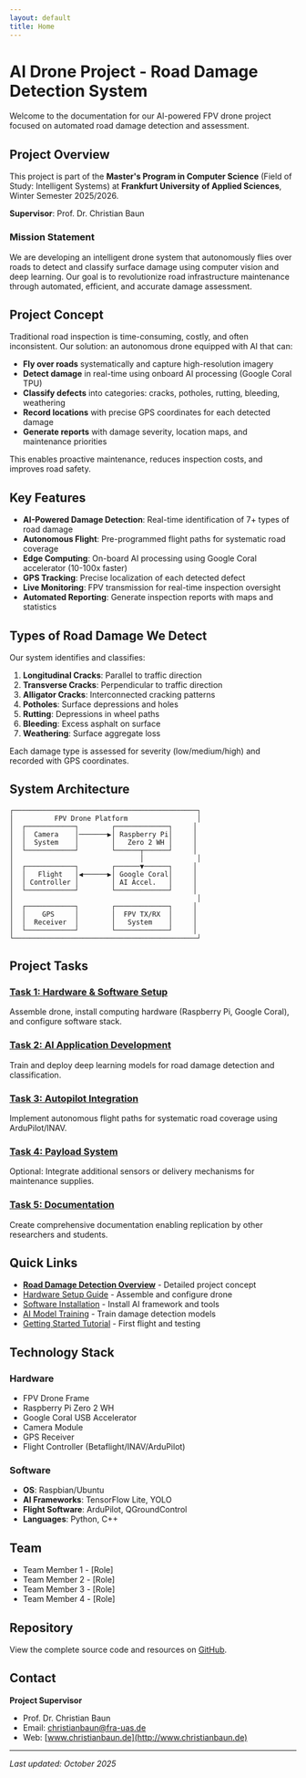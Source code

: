 ```yaml
---
layout: default
title: Home
---
```


# AI Drone Project - Road Damage Detection System

Welcome to the documentation for our AI-powered FPV drone project focused on automated road damage detection and assessment.

## Project Overview

This project is part of the **Master's Program in Computer Science** (Field of Study: Intelligent Systems) at **Frankfurt University of Applied Sciences**, Winter Semester 2025/2026.

**Supervisor**: Prof. Dr. Christian Baun

### Mission Statement

We are developing an intelligent drone system that autonomously flies over roads to detect and classify surface damage using computer vision and deep learning. Our goal is to revolutionize road infrastructure maintenance through automated, efficient, and accurate damage assessment.

## Project Concept

Traditional road inspection is time-consuming, costly, and often inconsistent. Our solution: an autonomous drone equipped with AI that can:

- **Fly over roads** systematically and capture high-resolution imagery
- **Detect damage** in real-time using onboard AI processing (Google Coral TPU)
- **Classify defects** into categories: cracks, potholes, rutting, bleeding, weathering
- **Record locations** with precise GPS coordinates for each detected damage
- **Generate reports** with damage severity, location maps, and maintenance priorities

This enables proactive maintenance, reduces inspection costs, and improves road safety.

## Key Features

- **AI-Powered Damage Detection**: Real-time identification of 7+ types of road damage
- **Autonomous Flight**: Pre-programmed flight paths for systematic road coverage
- **Edge Computing**: On-board AI processing using Google Coral accelerator (10-100x faster)
- **GPS Tracking**: Precise localization of each detected defect
- **Live Monitoring**: FPV transmission for real-time inspection oversight
- **Automated Reporting**: Generate inspection reports with maps and statistics

## Types of Road Damage We Detect

Our system identifies and classifies:

1. **Longitudinal Cracks**: Parallel to traffic direction
2. **Transverse Cracks**: Perpendicular to traffic direction
3. **Alligator Cracks**: Interconnected cracking patterns
4. **Potholes**: Surface depressions and holes
5. **Rutting**: Depressions in wheel paths
6. **Bleeding**: Excess asphalt on surface
7. **Weathering**: Surface aggregate loss

Each damage type is assessed for severity (low/medium/high) and recorded with GPS coordinates.

## System Architecture

```
┌─────────────────────────────────────────────┐
│          FPV Drone Platform                 │
│  ┌────────────┐        ┌─────────────┐     │
│  │  Camera    │───────▶│ Raspberry Pi│     │
│  │  System    │        │   Zero 2 WH │     │
│  └────────────┘        └──────┬──────┘     │
│                               │             │
│  ┌────────────┐        ┌──────▼──────┐     │
│  │   Flight   │◀──────▶│ Google Coral│     │
│  │ Controller │        │ AI Accel.   │     │
│  └────────────┘        └─────────────┘     │
│                                             │
│  ┌────────────┐        ┌─────────────┐     │
│  │    GPS     │        │  FPV TX/RX  │     │
│  │  Receiver  │        │   System    │     │
│  └────────────┘        └─────────────┘     │
└─────────────────────────────────────────────┘
```

## Project Tasks

### [Task 1: Hardware & Software Setup](hardware/)
Assemble drone, install computing hardware (Raspberry Pi, Google Coral), and configure software stack.

### [Task 2: AI Application Development](ai-applications/)
Train and deploy deep learning models for road damage detection and classification.

### [Task 3: Autopilot Integration](autopilot/)
Implement autonomous flight paths for systematic road coverage using ArduPilot/INAV.

### [Task 4: Payload System](delivery/)
Optional: Integrate additional sensors or delivery mechanisms for maintenance supplies.

### [Task 5: Documentation](tutorials/)
Create comprehensive documentation enabling replication by other researchers and students.

## Quick Links

- **[Road Damage Detection Overview](road-inspection/overview.html)** - Detailed project concept
- [Hardware Setup Guide](hardware/setup.html) - Assemble and configure drone
- [Software Installation](software/installation.html) - Install AI framework and tools
- [AI Model Training](ai-applications/setup.html) - Train damage detection models
- [Getting Started Tutorial](tutorials/getting-started.html) - First flight and testing

## Technology Stack

### Hardware
- FPV Drone Frame
- Raspberry Pi Zero 2 WH
- Google Coral USB Accelerator
- Camera Module
- GPS Receiver
- Flight Controller (Betaflight/INAV/ArduPilot)

### Software
- **OS**: Raspbian/Ubuntu
- **AI Frameworks**: TensorFlow Lite, YOLO
- **Flight Software**: ArduPilot, QGroundControl
- **Languages**: Python, C++

## Team

- Team Member 1 - [Role]
- Team Member 2 - [Role]
- Team Member 3 - [Role]
- Team Member 4 - [Role]

## Repository

View the complete source code and resources on [GitHub](https://github.com/HoudaElAbbassi/ai-drone-ws2526).

## Contact

**Project Supervisor**
- Prof. Dr. Christian Baun
- Email: christianbaun@fra-uas.de
- Web: [www.christianbaun.de](http://www.christianbaun.de)

---

*Last updated: October 2025*
